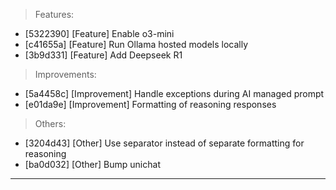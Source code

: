 > Features:
- [5322390] [Feature] Enable o3-mini
- [c41655a] [Feature] Run Ollama hosted models locally
- [3b9d331] [Feature] Add Deepseek R1

> Improvements:
- [5a4458c] [Improvement] Handle exceptions during AI managed prompt
- [e01da9e] [Improvement] Formatting of reasoning responses

> Others:
- [3204d43] [Other] Use separator instead of separate formatting for reasoning
- [ba0d032] [Other] Bump unichat


---
